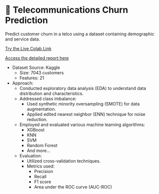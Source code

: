 # 🔮 Telecommunications Churn Prediction


Predict customer churn in a telco using a dataset containing demographic and service data.

[Try the Live Colab Link](https://colab.research.google.com/drive/179S9uSjffaUztRUuaNshgzbYXYcLCLeI?usp=sharing)

[Access the detailed report here](CustomerChurn_Report.pdf)

- Dataset Source: Kaggle
  - Size: 7043 customers
  - Features: 21
- Approach:
  - Conducted exploratory data analysis (EDA) to understand data distribution and characteristics.
  - Addressed class imbalance:
    - Used synthetic minority oversampling (SMOTE) for data augmentation.
    - Applied edited nearest neighbor (ENN) technique for noise reduction.
  - Employed and evaluated various machine learning algorithms:
    - XGBoost
    - KNN
    - SVM
    - Random Forest
    - And more...
  - Evaluation:
    - Utilized cross-validation techniques.
    - Metrics used:
      - Precision
      - Recall
      - F1 score
      - Area under the ROC curve (AUC-ROC)
